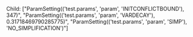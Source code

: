 Child: ["ParamSetting(('test.params', 'param', 'INITCONFLICTBOUND'), 347)", "ParamSetting(('test.params', 'param', 'VARDECAY'), 0.31718469790285775)", "ParamSetting(('test.params', 'param', 'SIMP'), 'NO_SIMPLIFICATION')"]